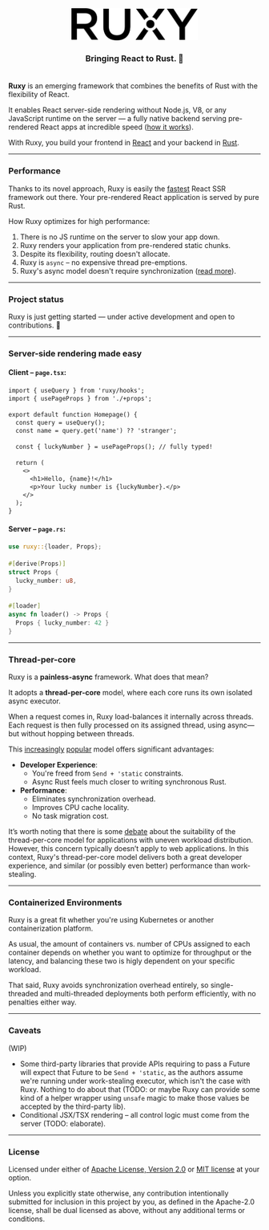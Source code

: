 <div align="center">
  <a href="https://ruxy.dev">
    <picture>
      <source media="(prefers-color-scheme: dark)" srcset="assets/logo/light/ruxy.svg">
      <img alt="Next.js logo" src="assets/logo/dark/ruxy.svg" height="64">
    </picture>
  </a>
  <div align="center">
    <h3>
      Bringing React to Rust. 🎉 <br /><br />
    </h3>
  </div>
</div>

**Ruxy** is an emerging framework that combines the benefits of Rust with the flexibility of React.

It enables React server-side rendering without Node.js, V8, or any JavaScript runtime on the server — a fully
native backend serving pre-rendered React apps at incredible speed ([how it works](ARCHITECTURE.md)).

With Ruxy, you build your frontend in [React](https://react.dev) and your backend in [Rust](https://rust-lang.org).

---

### Performance

Thanks to its novel approach, Ruxy is easily the  [fastest](BENCHMARKS.md) React SSR framework out there.
Your pre-rendered React application is served by pure Rust.

How Ruxy optimizes for high performance:
1. There is no JS runtime on the server to slow your app down.
2. Ruxy renders your application from pre-rendered static chunks.
3. Despite its flexibility, routing doesn't allocate.
4. Ruxy is `async` – no expensive thread pre-emptions.
5. Ruxy's async model doesn't require synchronization ([read more](#Thread-per-core)).

---

### Project status

Ruxy is just getting started — under active development and open to contributions. 🧱

---

### Server-side rendering made easy

#### Client – `page.tsx`:

```tsx
import { useQuery } from 'ruxy/hooks';
import { usePageProps } from './+props';

export default function Homepage() {
  const query = useQuery();
  const name = query.get('name') ?? 'stranger';

  const { luckyNumber } = usePageProps(); // fully typed!

  return (
    <>
      <h1>Hello, {name}!</h1>
      <p>Your lucky number is {luckyNumber}.</p>
    </>
  );
}
```

#### Server – `page.rs`:

```rust
use ruxy::{loader, Props};

#[derive(Props)]
struct Props {
  lucky_number: u8,
}

#[loader]
async fn loader() -> Props {
  Props { lucky_number: 42 }
}
```

---

### Thread-per-core

Ruxy is a **painless-async** framework. What does that mean?

It adopts a **thread-per-core** model, where each core runs its own isolated async executor.

When a request comes in, Ruxy load-balances it internally across threads. Each request is then fully processed on its assigned thread, using async—but without hopping between threads.

This
[increasingly](https://maciej.codes/2022-06-09-local-async.html)
[popular](https://emschwartz.me/async-rust-can-be-a-pleasure-to-work-with-without-send-sync-static/)
model offers significant advantages:
- **Developer Experience**:
  - You're freed from `Send + 'static` constraints.
  - Async Rust feels much closer to writing synchronous Rust.
- **Performance**:
  - Eliminates synchronization overhead.
  - Improves CPU cache locality.
  - No task migration cost.

It’s worth noting that there is some [debate](https://without.boats/blog/thread-per-core/) about the suitability of the thread-per-core model for applications with uneven workload distribution.
However, this concern typically doesn’t apply to web applications.
In this context, Ruxy's thread-per-core model delivers both a great developer experience, and similar (or possibly even better) performance than work-stealing.

---

### Containerized Environments

Ruxy is a great fit whether you're using Kubernetes or another containerization platform.

As usual, the amount of containers vs. number of CPUs assigned to each container depends on whether
you want to optimize for throughput or the latency, and balancing these two is higly dependent on your
specific workload.

That said, Ruxy avoids synchronization overhead entirely, so single-threaded and multi-threaded
deployments both perform efficiently, with no penalties either way.

---

### Caveats

(WIP)

- Some third-party libraries that provide APIs requiring to pass a Future will expect that Future to be `Send + 'static`, as the authors assume we're running under work-stealing executor, which isn't the case with Ruxy. Nothing to do about that (TODO: or maybe Ruxy can provide some kind of a helper wrapper using `unsafe` magic to make those values be accepted by the third-party lib).
- Conditional JSX/TSX rendering – all control logic must come from the server (TODO: elaborate).

---

### License


Licensed under either of [Apache License, Version 2.0](LICENSE-APACHE)
or [MIT license](LICENSE-MIT) at your option.

Unless you explicitly state otherwise, any contribution intentionally submitted
for inclusion in this project by you, as defined in the Apache-2.0 license, shall
be dual licensed as above, without any additional terms or conditions.
